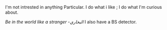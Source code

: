 I'm not intrested in anything Particular. I do what i like ; I do what I'm curious about.


_Be in the world like a stranger_ 
                    -_البخاري_
I also have a BS detector.
